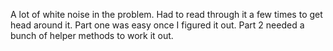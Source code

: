 A lot of white noise in the problem. Had to read through it a few times to get head around it. Part one was easy once I figured it out. Part 2 needed a bunch of helper methods to work it out.
